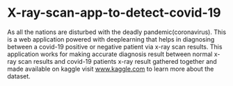 # X-ray-scan-app-to-detect-covid-19
As all the nations are disturbed with the deadly pandemic(coronavirus). This is a web application powered with deeplearning that helps in diagnosing between a
covid-19 positive or negative patient via x-ray scan results.
This application works for making accurate diagnosis result between normal x-ray scan results and covid-19 patients x-ray result gathered together and made available on kaggle visit www.kaggle.com to learn more about the dataset.

